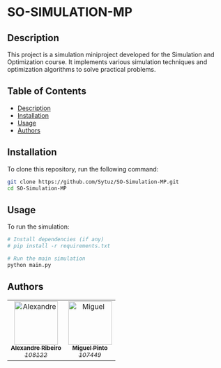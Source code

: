 # SO-SIMULATION-MP

## Description

This project is a simulation miniproject developed for the Simulation and Optimization course. It implements various simulation techniques and optimization algorithms to solve practical problems.

## Table of Contents

- [Description](#description)
- [Installation](#installation)
- [Usage](#usage)
- [Authors](#authors)

## Installation

To clone this repository, run the following command:

```bash
git clone https://github.com/Sytuz/SO-Simulation-MP.git
cd SO-Simulation-MP
```

## Usage

To run the simulation:

```bash
# Install dependencies (if any)
# pip install -r requirements.txt

# Run the main simulation
python main.py
```

## Authors

<table>
  <tr>
    <td align="center">
        <a href="https://github.com/Sytuz">
            <img src="https://avatars0.githubusercontent.com/Sytuz?v=3" width="100px;" alt="Alexandre"/>
            <br />
            <sub>
                <b>Alexandre Ribeiro</b>
                <br>
                <i>108122</i>
            </sub>
        </a>
    </td>
    <td align="center">
        <a href="https://github.com/miguel-silva48">
            <img src="https://avatars0.githubusercontent.com/miguel-silva48?v=3" width="100px;" alt="Miguel"/>
            <br />
            <sub>
                <b>Miguel Pinto</b>
                <br>
                <i>107449</i>
            </sub>
        </a>
    </td>
  </tr>
</table>